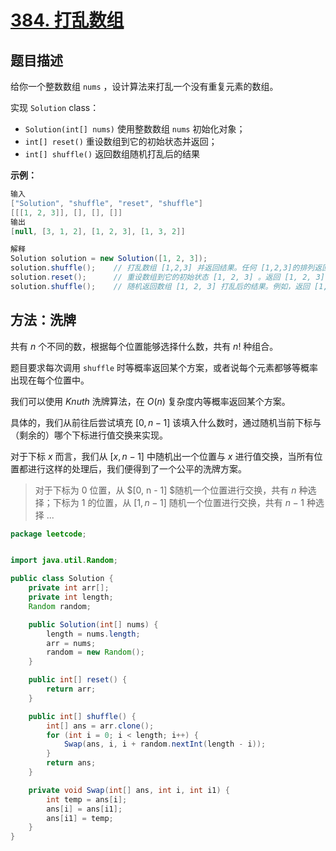# [384. 打乱数组](https://leetcode-cn.com/problems/shuffle-an-array/)

## 题目描述

给你一个整数数组 `nums` ，设计算法来打乱一个没有重复元素的数组。

实现 `Solution` class：

- `Solution(int[] nums)` 使用整数数组 `nums` 初始化对象；
- `int[] reset()` 重设数组到它的初始状态并返回；
- `int[] shuffle()` 返回数组随机打乱后的结果

**示例：**

```java
输入
["Solution", "shuffle", "reset", "shuffle"]
[[[1, 2, 3]], [], [], []]
输出
[null, [3, 1, 2], [1, 2, 3], [1, 3, 2]]

解释
Solution solution = new Solution([1, 2, 3]);
solution.shuffle();    // 打乱数组 [1,2,3] 并返回结果。任何 [1,2,3]的排列返回的概率应该相同。例如，返回 [3, 1, 2]
solution.reset();      // 重设数组到它的初始状态 [1, 2, 3] 。返回 [1, 2, 3]
solution.shuffle();    // 随机返回数组 [1, 2, 3] 打乱后的结果。例如，返回 [1, 3, 2]
```

## 方法：洗牌

共有 $n$ 个不同的数，根据每个位置能够选择什么数，共有 $n!$ 种组合。

题目要求每次调用 `shuffle` 时等概率返回某个方案，或者说每个元素都够等概率出现在每个位置中。

我们可以使用 $Knuth$ 洗牌算法，在 $O(n)$ 复杂度内等概率返回某个方案。

具体的，我们从前往后尝试填充 $[0, n - 1]$ 该填入什么数时，通过随机当前下标与（剩余的）哪个下标进行值交换来实现。

对于下标 $x$ 而言，我们从 $[x, n - 1]$ 中随机出一个位置与 $x$ 进行值交换，当所有位置都进行这样的处理后，我们便得到了一个公平的洗牌方案。

>对于下标为 $0$ 位置，从 $[0, n - 1] $随机一个位置进行交换，共有 $n$ 种选择；下标为 $1$ 的位置，从 $[1, n - 1]$ 随机一个位置进行交换，共有 $n - 1$ 种选择 ...

```java
package leetcode;


import java.util.Random;

public class Solution {
    private int arr[];
    private int length;
    Random random;

    public Solution(int[] nums) {
        length = nums.length;
        arr = nums;
        random = new Random();
    }

    public int[] reset() {
        return arr;
    }

    public int[] shuffle() {
        int[] ans = arr.clone();
        for (int i = 0; i < length; i++) {
            Swap(ans, i, i + random.nextInt(length - i));
        }
        return ans;
    }

    private void Swap(int[] ans, int i, int i1) {
        int temp = ans[i];
        ans[i] = ans[i1];
        ans[i1] = temp;
    }
}

```

